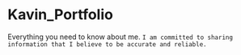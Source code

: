# Kavin_Portfolio
Everything you need to know about me.
`I am committed to sharing information that I believe to be accurate and reliable.`
